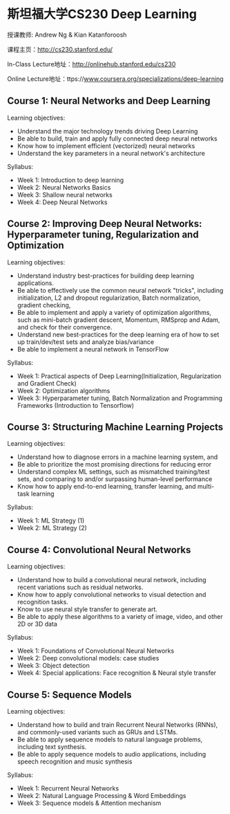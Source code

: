 # 斯坦福大学CS230 Deep Learning

授课教师: Andrew Ng & Kian Katanforoosh

课程主页：http://cs230.stanford.edu/

In-Class Lecture地址：http://onlinehub.stanford.edu/cs230

Online Lecture地址：ttps://www.coursera.org/specializations/deep-learning


## Course 1: Neural Networks and Deep Learning
Learning objectives:
- Understand the major technology trends driving Deep Learning
- Be able to build, train and apply fully connected deep neural networks 
- Know how to implement efficient (vectorized) neural networks 
- Understand the key parameters in a neural network's architecture 

Syllabus:
- Week 1: Introduction to deep learning
- Week 2: Neural Networks Basics
- Week 3: Shallow neural networks
- Week 4: Deep Neural Networks

## Course 2: Improving Deep Neural Networks: Hyperparameter tuning, Regularization and Optimization
Learning objectives:
- Understand industry best-practices for building deep learning applications. 
- Be able to effectively use the common neural network "tricks", including initialization, L2 and dropout regularization, Batch normalization, gradient checking, 
- Be able to implement and apply a variety of optimization algorithms, such as mini-batch gradient descent, Momentum, RMSprop and Adam, and check for their convergence. 
- Understand new best-practices for the deep learning era of how to set up train/dev/test sets and analyze bias/variance
- Be able to implement a neural network in TensorFlow

Syllabus:
- Week 1: Practical aspects of Deep Learning(Initialization, Regularization and Gradient Check)
- Week 2: Optimization algorithms
- Week 3: Hyperparameter tuning, Batch Normalization and Programming Frameworks (Introduction to Tensorflow)

## Course 3: Structuring Machine Learning Projects
Learning objectives:
- Understand how to diagnose errors in a machine learning system, and 
- Be able to prioritize the most promising directions for reducing error
- Understand complex ML settings, such as mismatched training/test sets, and comparing to and/or surpassing human-level performance
- Know how to apply end-to-end learning, transfer learning, and multi-task learning

Syllabus:
- Week 1: ML Strategy (1)
- Week 2: ML Strategy (2)

## Course 4: Convolutional Neural Networks
Learning objectives:
- Understand how to build a convolutional neural network, including recent variations such as residual networks.
- Know how to apply convolutional networks to visual detection and recognition tasks.
- Know to use neural style transfer to generate art.
- Be able to apply these algorithms to a variety of image, video, and other 2D or 3D data

Syllabus:
- Week 1: Foundations of Convolutional Neural Networks
- Week 2: Deep convolutional models: case studies
- Week 3: Object detection
- Week 4: Special applications: Face recognition & Neural style transfer

## Course 5: Sequence Models
Learning objectives:
- Understand how to build and train Recurrent Neural Networks (RNNs), and commonly-used variants such as GRUs and LSTMs.
- Be able to apply sequence models to natural language problems, including text synthesis. 
- Be able to apply sequence models to audio applications, including speech recognition and music synthesis

Syllabus:
- Week 1: Recurrent Neural Networks
- Week 2: Natural Language Processing & Word Embeddings
- Week 3: Sequence models & Attention mechanism
